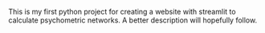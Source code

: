 This is my first python project for creating a website with streamlit to calculate psychometric networks. A better description will hopefully follow.
